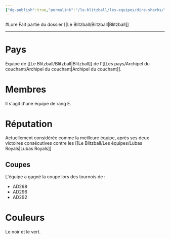 ```yaml
---
{"dg-publish":true,"permalink":"/le-blitzball/les-equipes/dire-sharks/"}
---
```


#Lore 
Fait partie du dossier [[Le Blitzball/Blitzball\|Blitzball]]

-------

# Pays
Équipe de [[Le Blitzball/Blitzball\|Blitzball]] de l'[[Les pays/Archipel du couchant/Archipel du couchant\|Archipel du couchant]].
# Membres
Il s'agit d'une équipe de rang E.
# Réputation
Actuellement considérée comme la meilleure équipe, après ses deux victoires consécutives contre les [[Le Blitzball/Les équipes/Lubas Royals\|Lubas Royals]]
## Coupes
L'équipe a gagné la coupe lors des tournois de :
- AD298
- AD296
- AD292
# Couleurs
Le noir et le vert.